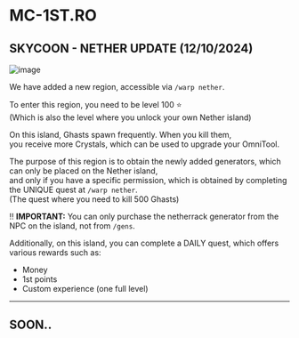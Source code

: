 # MC-1ST.RO

## SKYCOON - NETHER UPDATE (12/10/2024)

![image](https://github.com/user-attachments/assets/ebfa9af8-8622-462c-92bb-6a158e5214bb)

We have added a new region, accessible via `/warp nether`.

To enter this region, you need to be level 100 ⭐ <br>
(Which is also the level where you unlock your own Nether island)

On this island, Ghasts spawn frequently. When you kill them,<br>
you receive more Crystals, which can be used to upgrade your OmniTool.

The purpose of this region is to obtain the newly added generators, which can only be placed on the Nether island,<br>
and only if you have a specific permission, which is obtained by completing the UNIQUE quest at `/warp nether`.<br>
(The quest where you need to kill 500 Ghasts)

‼️ **IMPORTANT:** You can only purchase the netherrack generator from the NPC on the island, not from `/gens`.

Additionally, on this island, you can complete a DAILY quest, which offers various rewards such as:
- Money
- 1st points
- Custom experience (one full level)

---

## SOON..
